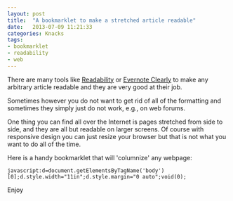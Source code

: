 ```yaml
---
layout: post
title:  "A bookmarklet to make a stretched article readable"
date:   2013-07-09 11:21:33
categories: Knacks
tags:
- bookmarklet
- readability
- web
---
```


There are many tools like [Readability][1] or [Evernote Clearly][2] to make any
arbitrary article readable and they are very good at their job.

Sometimes however you do not want to get rid of all of the formatting and
sometimes they simply just do not work, e.g., on web forums.

One thing you can find all over the Internet is pages stretched from side to
side, and they are all but readable on larger screens. Of course with
responsive design you can just resize your browser but that is not what you
want to do all of the time.

Here is a handy bookmarklet that will 'columnize' any webpage:

    javascript:d=document.getElementsByTagName('body')[0];d.style.width="11in";d.style.margin="0 auto";void(0);

Enjoy

 [1]: http://www.readability.com/
 [2]: http://evernote.com/clearly/
